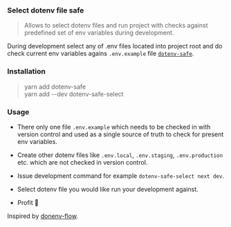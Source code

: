 ### Select dotenv file safe

> Allows to select dotenv files and run project with checks against predefined set of env variables during development.

During development select any of .env<anything> files located into project root and do check current env variables agains `.env.example` file [`dotenv-safe`](https://github.com/rolodato/dotenv-safe).

### Installation

> yarn add dotenv-safe  
> yarn add --dev dotenv-safe-select

### Usage

- There only one file `.env.example` which needs to be checked in with version control and used as a single source of truth to check for present env variables.

- Create other dotenv files like `.env.local`, `.env.staging`, `.env.production` etc. which are not checked in version control.

- Issue development command for example `dotenv-safe-select next dev`.

- Select dotenv file you would like run your development against.

- Profit :palm_tree:

Inspired by [donenv-flow](https://github.com/kerimdzhanov/dotenv-flow#readme).
